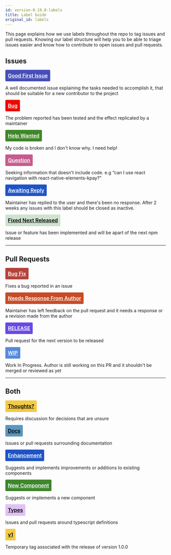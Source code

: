 ```yaml
---
id: version-0.19.0-labels
title: Label Guide
original_id: labels
---
```


<style>
.label {
  font-size: 16px;
  font-weight: 600;
  line-height: 2;
  color: #ffffff;
  padding: 8px;
  border-radius: 3px;
  box-shadow: inset 0 -1px 0 rgba(27, 31, 35, 0.12);
}
.label.bug {
  background-color: #ee0701;
}
.label.bug-fix {
  background-color: #B4433B;
}
.label.help {
  background-color: #3F8729;
}
.label.question {
  background-color: #C65C8E;
}
.label.reply {
  background-color: #1F54C5;
}
.label.docs {
  color: #000;
  background-color: #5C97BE;
}
.label.enhancement {
  background-color: #1F54C5;
}
.label.first {
  background-color: #464EBA;
}
.label.v1 {
  background-color: #F3CB46;
  color: #000;
}
.label.fixed {
  background-color: #CEE3CE;
  color: #000;
}
.label.response {
  background-color: #C84B25;
}
.label.new {
  background-color: #3E872D;
}
.label.release {
  background-color: #6749E3;
}
.label.thoughts {
  background-color: #F3CB46;
  color: #000;
}
.label.types {
  background-color: #E1C2F5;
  color: #000;
}
.label.wip {
  background-color: #578ADA;
}
</style>

This page explains how we use labels throughout the repo to tag issues and pull requests. Knowing our label structure
will help you to be able to triage issues easier and know how to contribute to open issues and pull requests.

## Issues

<a class="label first" href="https://github.com/react-native-training/react-native-elements-kpay/labels/Good%20First%20Issue">Good First Issue</a>

A well documented issue explaining the tasks needed to accomplish it, that should be suitable for a new contributor to the project

<a class="label bug" href="https://github.com/react-native-training/react-native-elements-kpay/labels/bug">Bug</a>

The problem reported has been tested and the effect replicated by a maintainer

<a class="label help" href="https://github.com/react-native-training/react-native-elements-kpay/labels/Help%20Wanted">Help Wanted</a>

My code is broken and I don't know why. I need help!

<a class="label question" href="https://github.com/react-native-training/react-native-elements-kpay/labels/question">Question</a>

Seeking information that doesn't include code. e.g “can I use react navigation with react-native-elements-kpay?”

<a class="label reply" href="https://github.com/react-native-training/react-native-elements-kpay/labels/Awaiting%20Reply">Awaiting Reply</a>

Maintainer has replied to the user and there's been no response. After 2 weeks any issues with this label should be closed as inactive.

<a class="label fixed" href="https://github.com/react-native-training/react-native-elements-kpay/labels/Fixed%20-%20Next%20Release">Fixed Next Released</a>

Issue or feature has been implemented and will be apart of the next npm release

---

## Pull Requests

<a class="label bug-fix" href="https://github.com/react-native-training/react-native-elements-kpay/labels/Bug%20Fix">Bug Fix</a>

Fixes a bug reported in an issue

<a class="label response" href="https://github.com/react-native-training/react-native-elements-kpay/labels/Needs%20Response%20from%20Author">Needs Response From Author</a>

Maintainer has left feedback on the pull request and it needs a response or a revision made from the author

<a class="label release" href="https://github.com/react-native-training/react-native-elements-kpay/labels/RELEASE">RELEASE</a>

Pull request for the next version to be released

<a class="label wip" href="https://github.com/react-native-training/react-native-elements-kpay/labels/WIP">WIP</a>

Work In Progress. Author is still working on this PR and it shouldn't be merged or reviewed as yet

---

## Both

<a class="label thoughts" href="https://github.com/react-native-training/react-native-elements-kpay/labels/Thoughts%3F">Thoughts?</a>

Requires discussion for decisions that are unsure

<a class="label docs" href="https://github.com/react-native-training/react-native-elements-kpay/labels/docs">Docs</a>

Issues or pull requests surrounding documentation

<a class="label enhancement" href="https://github.com/react-native-training/react-native-elements-kpay/labels/Enhancement">Enhancement</a>

Suggests and implements improvements or additions to existing components

<a class="label new" href="https://github.com/react-native-training/react-native-elements-kpay/labels/New%20Component">New Component</a>

Suggests or implements a new component

<a class="label types" href="https://github.com/react-native-training/react-native-elements-kpay/labels/Types">Types</a>

Issues and pull requests around typescript definitions

<a class="label v1" href="https://github.com/react-native-training/react-native-elements-kpay/labels/v1">v1</a>

Temporary tag associated with the release of version 1.0.0
